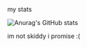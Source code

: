 my stats


![Anurag's GitHub stats](https://github-readme-stats.vercel.app/api?username=muchyesdawg&show_icons=true&theme=cobalt)

im not skiddy i promise :(
